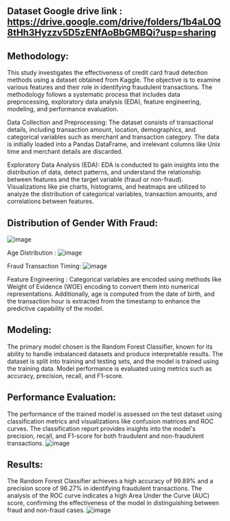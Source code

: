 Dataset Google drive link : https://drive.google.com/drive/folders/1b4aL0Q8tHh3Hyzzv5D5zENfAoBbGMBQi?usp=sharing
-----


Methodology:
--------

This study investigates the effectiveness of credit card fraud detection methods using a dataset obtained from Kaggle. The objective is to examine various features and their role in identifying fraudulent transactions. The methodology follows a systematic process that includes data preprocessing, exploratory data analysis (EDA), feature engineering, modeling, and performance evaluation.

Data Collection and Preprocessing: The dataset consists of transactional details, including transaction amount, location, demographics, and categorical variables such as merchant and transaction category. The data is initially loaded into a Pandas DataFrame, and irrelevant columns like Unix time and merchant details are discarded.

Exploratory Data Analysis (EDA): EDA is conducted to gain insights into the distribution of data, detect patterns, and understand the relationship between features and the target variable (fraud or non-fraud). Visualizations like pie charts, histograms, and heatmaps are utilized to analyze the distribution of categorical variables, transaction amounts, and correlations between features.

Distribution of Gender With Fraud:
----
![image](https://github.com/rajivy1012/Credit-Card-Fraud-Detection/assets/157632817/cd33b186-2cea-4423-b2a0-60845defeb68)

Age Distribution : 
![image](https://github.com/rajivy1012/Credit-Card-Fraud-Detection/assets/157632817/df230a8b-677a-45a5-8545-706e7f243043)

Fraud Transaction Timing:
![image](https://github.com/rajivy1012/Credit-Card-Fraud-Detection/assets/157632817/b1c7ae5f-8fc7-46f8-93a0-c1d4a72a6820)

 
Feature Engineering :  Categorical variables are encoded using methods like Weight of Evidence (WOE) encoding to convert them into numerical representations. Additionally, age is computed from the date of birth, and the transaction hour is extracted from the timestamp to enhance the predictive capability of the model.


Modeling:
----
The primary model chosen is the Random Forest Classifier, known for its ability to handle imbalanced datasets and produce interpretable results. The dataset is split into training and testing sets, and the model is trained using the training data. Model performance is evaluated using metrics such as accuracy, precision, recall, and F1-score.

Performance Evaluation:
-----
The performance of the trained model is assessed on the test dataset using classification metrics and visualizations like confusion matrices and ROC curves. The classification report provides insights into the model's precision, recall, and F1-score for both fraudulent and non-fraudulent transactions.
![image](https://github.com/rajivy1012/Credit-Card-Fraud-Detection/assets/157632817/d78c98f1-d5e6-4852-99bb-81227e32457e)

Results:
----
The Random Forest Classifier achieves a high accuracy of 99.89% and a precision score of 96.27% in identifying fraudulent transactions. The analysis of the ROC curve indicates a high Area Under the Curve (AUC) score, confirming the effectiveness of the model in distinguishing between fraud and non-fraud cases.
![image](https://github.com/rajivy1012/Credit-Card-Fraud-Detection/assets/157632817/1683f0fa-fcab-4409-b6ec-ca61e3b7b8f6)

 
